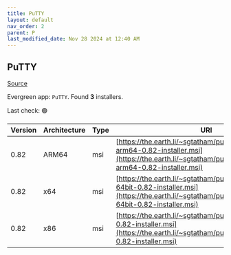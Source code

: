 ```yaml
---
title: PuTTY
layout: default
nav_order: 2
parent: P
last_modified_date: Nov 28 2024 at 12:40 AM
---
```


## PuTTY

[Source](https://www.chiark.greenend.org.uk/~sgtatham/putty/)

Evergreen app: `PuTTY`. Found **3** installers.

Last check: 🟢

| Version | Architecture | Type | URI                                                                                                                                                                |
| ------- | ------------ | ---- | ------------------------------------------------------------------------------------------------------------------------------------------------------------------ |
| 0.82    | ARM64        | msi  | [https://the.earth.li/~sgtatham/putty/latest/wa64/putty-arm64-0.82-installer.msi](https://the.earth.li/~sgtatham/putty/latest/wa64/putty-arm64-0.82-installer.msi) |
| 0.82    | x64          | msi  | [https://the.earth.li/~sgtatham/putty/latest/w64/putty-64bit-0.82-installer.msi](https://the.earth.li/~sgtatham/putty/latest/w64/putty-64bit-0.82-installer.msi)   |
| 0.82    | x86          | msi  | [https://the.earth.li/~sgtatham/putty/latest/w32/putty-0.82-installer.msi](https://the.earth.li/~sgtatham/putty/latest/w32/putty-0.82-installer.msi)               |
